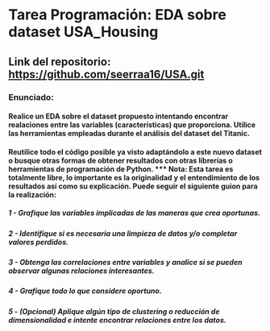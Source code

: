 # Tarea Programación: EDA sobre dataset USA_Housing
## Link del repositorio: https://github.com/seerraa16/USA.git
### Enunciado:
#### Realice un EDA sobre el dataset propuesto intentando encontrar realaciones entre las variables (características) que proporciona. Utilice las herramientas empleadas durante el análisis del dataset del Titanic. 

#### Reutilice todo el código posible ya visto adaptándolo a este nuevo dataset o busque otras formas de obtener resultados con otras librerías o herramientas de programación de Python. *** Nota: Esta tarea es totalmente libre, lo importante es la originalidad y el entendimiento de los resultados así como su explicación. Puede seguir el siguiente guion  para la realización:

##### 1 - Grafique las variables implicadas de las maneras que crea oportunas.

##### 2 - Identifique si es necesaria una limpieza de datos y/o completar valores perdidos.

##### 3 - Obtenga las correlaciones entre variables y analice si se pueden observar algunas relaciones interesantes.

##### 4 - Grafique todo lo que considere oportuno.

##### 5 - (Opcional) Aplique algún tipo de clustering o reducción de dimensionalidad e intente encontrar relaciones entre los datos.
